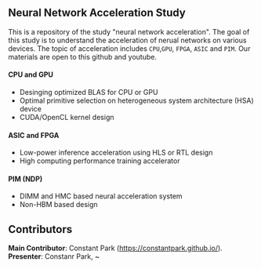 ## Neural Network Acceleration Study
This is a repository of the study "neural network acceleration". The goal of this study is to understand the acceleration of nerual networks on various devices. The topic of acceleration includes `CPU`,`GPU`, `FPGA`, `ASIC` and `PIM`. Our materials are open to this github and youtube.

#### CPU and GPU
- Desinging optimized BLAS for CPU or GPU
- Optimal primitive selection on heterogeneous system architecture (HSA) device
- CUDA/OpenCL kernel design

#### ASIC and FPGA
- Low-power inference acceleration using HLS or RTL design
- High computing performance training accelerator

#### PIM (NDP)
- DIMM and HMC based neural acceleration system
- Non-HBM based design

## Contributors
**Main Contributor**: Constant Park (https://constantpark.github.io/).  
**Presenter**: Constanr Park, ~
